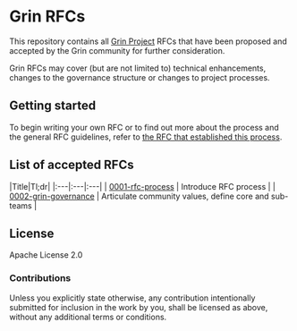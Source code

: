 # Grin RFCs

This repository contains all [Grin Project](https://grin-tech.org) RFCs that have been proposed and accepted by the Grin community for further consideration.

Grin RFCs may cover (but are not limited to) technical enhancements, changes to the governance structure or changes to project processes.

## Getting started

To begin writing your own RFC or to find out more about the process and the general RFC guidelines, refer to [the RFC that established this  process](text/0001-rfc-process.md).


## List of accepted RFCs

|Title|Tl;dr|
|:---|:---|:---|
| [0001-rfc-process](text/0001-rfc-process.md) | Introduce RFC process |
| [0002-grin-governance](text/0002-grin-governance.md) | Articulate community values, define core and sub-teams |

## License

Apache License 2.0

### Contributions

Unless you explicitly state otherwise, any contribution intentionally submitted for inclusion in the work by you, shall be licensed as above, without any additional terms or conditions.